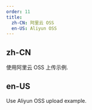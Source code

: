 ```yaml
---
order: 11
title:
  zh-CN: 阿里云 OSS
  en-US: Aliyun OSS
---
```


## zh-CN

使用阿里云 OSS 上传示例.

## en-US

Use Aliyun OSS upload example.
